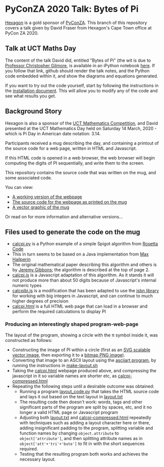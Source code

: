 PyConZA 2020 Talk: Bytes of Pi
==============================

[Hexagon](https://hexagon.com/) is a gold sponsor of [PyConZA](https://za.pycon.org).
This branch of this repository covers a talk given by David Fraser from Hexagon's Cape Town office at PyCon ZA 2020.

Talk at UCT Maths Day
---------------------

The content of the talk David did, entitled "Bytes of Pi" (the wit is due to [Professor Christopher Gilmore](http://www.mth.uct.ac.za/prof-christopher-gilmour),
is available in an iPython notebook [here](./talk-notes.ipynb). If you follow that link, github should render the
talk notes, and the Python code embedded within it, and show the diagrams and equations generated.

If you want to try out the code yourself, start by following the instructions in the [installation document](./installing.md).
This will allow you to modify any of the code and see what results you get.


Background Story
----------------
 
Hexagon is also a sponsor of the 
[UCT Mathematics Competition](http://www.mth.uct.ac.za/mam/outreach/competition/),
and David presented at the UCT Mathematics Day
held on Saturday 14  March, 2020 - which is Pi Day in American date notation: 3.14.

Participants received a mug describing the day, and containing 
a printout of the source code for a web page, written in HTML and Javascript.

If this HTML code is opened in a web browser, the web browser will begin computing
the digits of PI sequentially, and write them to the screen.

This repository contains the source code that was written on the mug, and some associated code.

You can view:

* [A working version of the webpage](https://cdn.rawgit.com/j5int/uct-maths-mug/pi-day-2020/pi-logo.html)
* [The source code for the webpage as printed on the mug](https://raw.githubusercontent.com/j5int/uct-maths-mug/pi-day-2020/pi-logo.html)
* [A vector graphic of the mug](uct-maths-mug-pi-day-2020.svg)

Or read on for more information and alternative versions...

Files used to generate the code on the mug
------------------------------------------

* [calcpi.py](calcpi.py) is a Python example of a simple Spigot algorithm from [Rosetta Code](http://rosettacode.org/wiki/Pi#Python)
* This in turn seems to be based on a Java implementation from [Max Hailperin](https://github.com/Max-Hailperin/PiScroll/blob/master/app/src/main/java/edu/gac/mcs/max/piscroll/PiSpigot.java)
* The original mathematical paper describing this algorithm and others is by [Jeremy Gibbons](http://www.cs.ox.ac.uk/people/jeremy.gibbons/publications/spigot.pdf);
  the algorithm is described at the top of page 2. 
* [calcpi.js](calcpi.js) is a Javascript adaptation of this algorithm. As it stands it will not produce more than about 50 digits because of Javascript's internal numeric types
* [calcpibi.js](calcpibi.js) is a modification that has been adapted to use the [jsbn library](http://www-cs-students.stanford.edu/~tjw/jsbn/) for working with big integers in Javascript, and can continue to much higher degrees of precision
* [calcpi.html](calcpi.html) is a full HTML web page that can load in a browser and perform the required calculations to display PI

### Producing an interestingly shaped program-web-page

The layout of the program, showing a circle with the π symbol inside it, was constructed as follows:

* Constructing the image of PI within a circle
  (first as an [SVG scalable vector image](pi-circle.svg), then exporting it to a [bitmap PNG image](./pi-circle.png)). 
* Converting that image to an ASCII layout using the [asciiart program](https://github.com/nodanaonlyzuul/asciiart),
  by running the instructions in [make-layout.sh](make-layout.sh)
* Taking the [calcpi.html](calcpi.html) webpage produced above, and compressing the javascript in it so variable names
  are shorter etc, as [calcpi-compressed.html](calcpi-compressed.html)
* Repeating the following steps until a desirable outcome was obtained:
  - Running a program [layout_code.py](layout_code.py) that takes the HTML source code
    and lays it out based on the text layout in [layout.txt](layout.txt)
  - The resulting code then doesn't work: words, tags and other significant parts of the program are split by spaces, etc, 
    and it no longer a valid HTML page or Javascript program
  - Adjusting both [layout.txt](layout.txt) and [calcpi-compressed.html](calcpi-compressed.html) repeatedly with techniques
    such as adding a layout character here or there, adding insignificant padding to the program,
    splitting variable and function names by changing `object.attribute` to `object['attribute']`, and then splitting
    attribute names as in `object['att'+'tri'+'bute']` to fit in with the short sequences required.
  - Testing that the resulting program both works and achieves the necessary layout.

